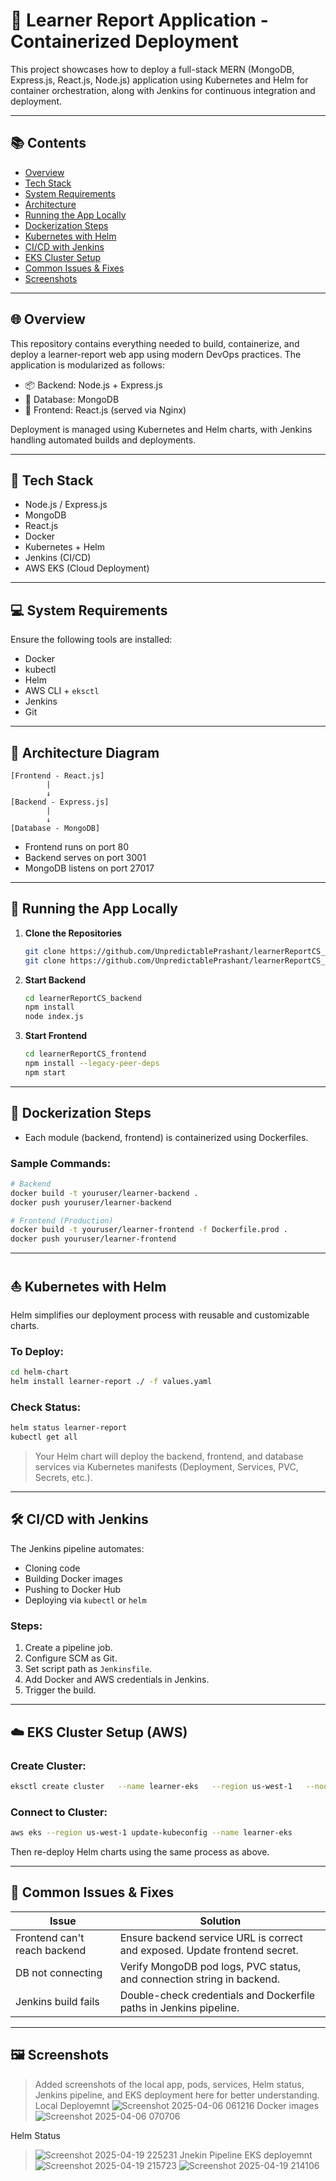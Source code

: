 # 🚀 Learner Report Application - Containerized Deployment

This project showcases how to deploy a full-stack MERN (MongoDB, Express.js, React.js, Node.js) application using Kubernetes and Helm for container orchestration, along with Jenkins for continuous integration and deployment.

---

## 📚 Contents

- [Overview](#overview)
- [Tech Stack](#tech-stack)
- [System Requirements](#system-requirements)
- [Architecture](#architecture)
- [Running the App Locally](#running-the-app-locally)
- [Dockerization Steps](#dockerization-steps)
- [Kubernetes with Helm](#kubernetes-with-helm)
- [CI/CD with Jenkins](#cicd-with-jenkins)
- [EKS Cluster Setup](#eks-cluster-setup)
- [Common Issues & Fixes](#common-issues--fixes)
- [Screenshots](#screenshots)

---

## 🌐 Overview

This repository contains everything needed to build, containerize, and deploy a learner-report web app using modern DevOps practices. The application is modularized as follows:

- 📦 Backend: Node.js + Express.js
- 💾 Database: MongoDB
- 🎨 Frontend: React.js (served via Nginx)

Deployment is managed using Kubernetes and Helm charts, with Jenkins handling automated builds and deployments.

---

## 🧰 Tech Stack

- Node.js / Express.js
- MongoDB
- React.js
- Docker
- Kubernetes + Helm
- Jenkins (CI/CD)
- AWS EKS (Cloud Deployment)

---

## 💻 System Requirements

Ensure the following tools are installed:

- Docker
- kubectl
- Helm
- AWS CLI + `eksctl`
- Jenkins
- Git

---

## 📐 Architecture Diagram

```
[Frontend - React.js]
        |
        ↓
[Backend - Express.js]
        |
        ↓
[Database - MongoDB]
```

- Frontend runs on port 80
- Backend serves on port 3001
- MongoDB listens on port 27017

---

## 🔧 Running the App Locally

1. **Clone the Repositories**

   ```bash
   git clone https://github.com/UnpredictablePrashant/learnerReportCS_backend.git
   git clone https://github.com/UnpredictablePrashant/learnerReportCS_frontend.git
   ```

2. **Start Backend**

   ```bash
   cd learnerReportCS_backend
   npm install
   node index.js
   ```

3. **Start Frontend**

   ```bash
   cd learnerReportCS_frontend
   npm install --legacy-peer-deps
   npm start
   ```

---

## 🐳 Dockerization Steps

- Each module (backend, frontend) is containerized using Dockerfiles.

### Sample Commands:

```bash
# Backend
docker build -t youruser/learner-backend .
docker push youruser/learner-backend

# Frontend (Production)
docker build -t youruser/learner-frontend -f Dockerfile.prod .
docker push youruser/learner-frontend
```

---

## ⛵ Kubernetes with Helm

Helm simplifies our deployment process with reusable and customizable charts.

### To Deploy:

```bash
cd helm-chart
helm install learner-report ./ -f values.yaml
```

### Check Status:

```bash
helm status learner-report
kubectl get all
```

> Your Helm chart will deploy the backend, frontend, and database services via Kubernetes manifests (Deployment, Services, PVC, Secrets, etc.).

---

## 🛠 CI/CD with Jenkins

The Jenkins pipeline automates:

- Cloning code
- Building Docker images
- Pushing to Docker Hub
- Deploying via `kubectl` or `helm`

### Steps:

1. Create a pipeline job.
2. Configure SCM as Git.
3. Set script path as `Jenkinsfile`.
4. Add Docker and AWS credentials in Jenkins.
5. Trigger the build.

---

## ☁️ EKS Cluster Setup (AWS)

### Create Cluster:

```bash
eksctl create cluster   --name learner-eks   --region us-west-1   --nodegroup-name learner-nodes   --node-type t3.medium   --nodes 2   --managed
```

### Connect to Cluster:

```bash
aws eks --region us-west-1 update-kubeconfig --name learner-eks
```

Then re-deploy Helm charts using the same process as above.

---

## 🐛 Common Issues & Fixes

| Issue                         | Solution                                                                 |
|------------------------------|--------------------------------------------------------------------------|
| Frontend can't reach backend | Ensure backend service URL is correct and exposed. Update frontend secret. |
| DB not connecting            | Verify MongoDB pod logs, PVC status, and connection string in backend.    |
| Jenkins build fails          | Double-check credentials and Dockerfile paths in Jenkins pipeline.        |

---

## 🖼 Screenshots

> Added screenshots of the local app, pods, services, Helm status, Jenkins pipeline, and EKS deployment here for better understanding.
> Local Deployemnt
> ![Screenshot 2025-04-06 061216](https://github.com/user-attachments/assets/916abbb6-b4d9-41d1-96ff-ac1e992c4378)
Docker images
> ![Screenshot 2025-04-06 070706](https://github.com/user-attachments/assets/a7f44702-f13b-4e7a-9559-13051a05cba7)

Helm Status
> ![Screenshot 2025-04-19 225231](https://github.com/user-attachments/assets/3b31b82c-35d6-412d-b42d-897c231ffbfd)
> Jnekin Pipeline
> EKS deployemnt
  ![Screenshot 2025-04-19 215723](https://github.com/user-attachments/assets/79ab0bde-36d3-4c61-aa3a-45eb5ecaa14e)
> ![Screenshot 2025-04-19 214106](https://github.com/user-attachments/assets/6dee3231-277b-403d-9566-8bc3d56cb8c8)



